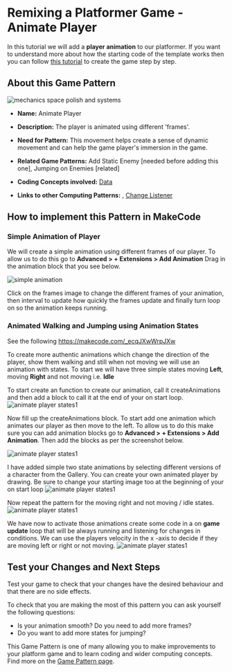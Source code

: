 # Remixing a Platformer Game - Animate Player

In this tutorial we will add a **player animation** to our platformer.
If you want to understand more about how the starting code of the template works then you can follow [this tutorial](https://arcade.makecode.com/beta#tutorial:https://github.com/mickfuzz/makecode-platformer-101)
 to create the game step by step.

## About this Game Pattern

![mechanics space polish and systems](https://raw.githubusercontent.com/mickfuzz/makecode-platformer-101/master/images/patterns/gameMechanics_more_levels.jpg)

* **Name:** Animate Player

* **Description:** The player is animated using different 'frames'.

* **Need for Pattern:** This movement helps create a sense of dynamic movement and
can help the game player's immersion in the game.

* **Related Game Patterns:** Add Static Enemy [needed before adding this one], Jumping on Enemies [related]

* **Coding Concepts involved:** [Data](learningDimensions#data)

* **Links to other Computing Patterns:** , [Change Listener](learningDimensions#change-listener)

## How to implement this Pattern in MakeCode

### Simple Animation of Player

We will create a simple animation using different frames of our player.
To allow us to do this  go to  **Advanced > + Extensions > Add Animation**
Drag in the animation block that you see below.

![simple animation](https://raw.githubusercontent.com/mickfuzz/makecode-platformer-101/master/images/addAnimatedPlayer1.png)

Click on the frames image to change the different frames of your animation, then interval
to update how quickly the frames update and finally turn loop on so the animation keeps running. 

### Animated Walking and Jumping using Animation States
See the following https://makecode.com/_ecqJXwWrpJXw

To create more authentic animations which change the direction of the player, show them walking and still when not
moving we will use an animation with states. To start we will have three simple states moving **Left**, moving **Right**
and not moving i.e. **Idle**

To start create an function to create our animation, call it createAnimations and then add a block to call it at the end of your on start loop.
![animate player states1 ](https://raw.githubusercontent.com/mickfuzz/makecode-platformer-101/master/images/animatePlayer1.png)

Now fill up the createAnimations block. To start add one animation which animates our player as then move to the left.
To allow us to do this make sure you can add animation blocks go to  **Advanced > + Extensions > Add Animation**.
Then add the blocks as per the screenshot below.

![animate player states1 ](https://raw.githubusercontent.com/mickfuzz/makecode-platformer-101/master/images/animatePlayer2.png)

I have added simple two state animations by selecting different versions of a character from the Gallery. You can create your own
animated player by drawing.
Be sure to change your starting image too at the beginning of your on start loop
![animate player states1 ](https://raw.githubusercontent.com/mickfuzz/makecode-platformer-101/master/images/animatePlayer5.png)

Now repeat the pattern for the moving right and not moving / idle states.
![animate player states1 ](https://raw.githubusercontent.com/mickfuzz/makecode-platformer-101/master/images/animatePlayer3.png)

We have now to activate those animations create some code in a on **game update** loop that will be always running and listening
for changes in conditions. We can use the players velocity in the x -axis to decide if they are moving left or right or not moving.
![animate player states1 ](https://raw.githubusercontent.com/mickfuzz/makecode-platformer-101/master/images/animatePlayer4.png)

## Test your Changes and Next Steps

Test your game to check that your changes have the desired behaviour and that there are no side effects.

To check that you are making the most of this pattern you can ask yourself the following questions:

* Is your animation smooth? Do you need to add more frames?
* Do you want to add more states for jumping?

This Game Pattern is one of many allowing you to make improvements to your platform game and to learn coding and wider computing concepts.
Find more on the [Game Pattern page](gamePatterns.md).
